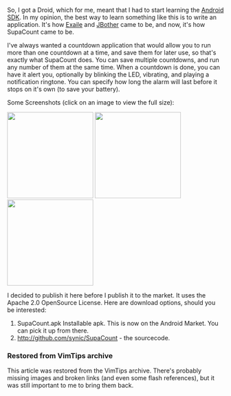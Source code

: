 <!-- :metadata:

title: SupaCount: Android Multi-Countdown App
tags: Programming, Android
publishedAt: 2009-12-10T23:14:19-07:00
summary:

So, I got a Droid, which for me, meant that I had to start learning the <a
href="http://developer.android.com/sdk/index.html">Android SDK</a>.  In my
opinion, the best way to learn something like this is to write an application.
It's how <a href='http://www.exaile.org'>Exaile</a> and <a
href='http://www.jbother.org'>JBother</a> came to be, and now, it's how
SupaCount came to be.

-->

<p>So, I got a Droid, which for me, meant that I had to start learning the <a
href="http://developer.android.com/sdk/index.html">Android SDK</a>.  In my
opinion, the best way to learn something like this is to write an application.
It's how <a href='http://www.exaile.org'>Exaile</a> and <a
href='http://www.jbother.org'>JBother</a> came to be, and now, it's how
SupaCount came to be.</p>

<p>I've always wanted a countdown application that would allow you to run more
than one countdown at a time, and save them for later use, so that's exactly
what SupaCount does.  You can save multiple countdowns, and run any number of
them at the same time.  When a countdown is done, you can have it alert you,
optionally by blinking the LED, vibrating, and playing a notification ringtone.
You can specify how long the alarm will last before it stops on it's own (to
save your battery).</p>

<p>Some Screenshots (click on an image to view the full size):</p>

<p>
<a href="/media/images/SupaCount/screen_list.png"><img border="0" width="200" src="/media/images/SupaCount/screen_list.png"></a>
<a href="/media/images/SupaCount/screen_edit.png"><img border="0" width="200" src="/media/images/SupaCount/screen_edit.png"></a>
<a href="/media/images/SupaCount/screen_settings.png"><img border="0" width="200" src="/media/images/SupaCount/screen_settings.png"></a>
</p>

<p>I decided to publish it here before I publish it to the market.  It uses the
Apache 2.0 OpenSource License.  Here are download options, should you be
interested:

<ol>
  <li>SupaCount.apk  Installable apk.  This is now on the Android Market.  You
  can pick it up from there.</li>
<li><a
href='http://github.com/synic/SupaCount'>http://github.com/synic/SupaCount</a>
- the sourcecode.</li>
</ol>

<div class="restored-from-archive">
  <h3>Restored from VimTips archive</h3>
  <p>
  This article was restored from the VimTips archive. There's probably
  missing images and broken links (and even some flash references), but it
  was still important to me to bring them back.
  </p>
</div>
